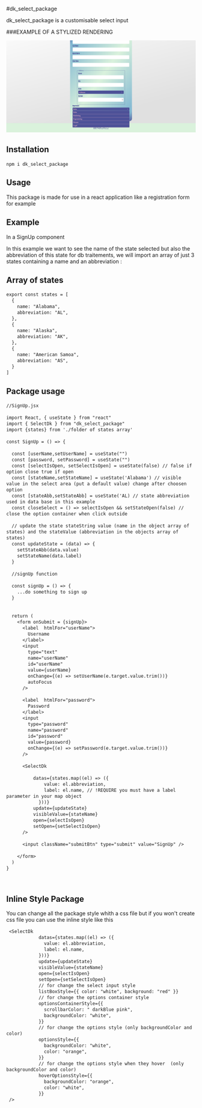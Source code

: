 #dk_select_package

dk_select_package is a customisable select input

###EXAMPLE OF A STYLIZED RENDERING

![Select](./src/assets/img/select.png "select")

## Installation

`npm i dk_select_package`



## Usage

This package is made for use in a react application like a registration form for example

## Example

In a SignUp component 

In this example we want to see the name of the state selected but also the abbreviation of this state for db traitements, we will import an array of just 3 states containing a name and an abbreviation :


## Array of states
```
export const states = [
  {
    name: "Alabama",
    abbreviation: "AL",
  },
  {
    name: "Alaska",
    abbreviation: "AK",
  },
  {
    name: "American Samoa",
    abbreviation: "AS",
  }
]
```

## Package usage
```
//SignUp.jsx

import React, { useState } from "react"
import { SelectDk } from "dk_select_package" 
import {states} from './folder of states array'

const SignUp = () => {

  const [userName,setUserName] = useState("")
  const [password, setPassword] = useState("")
  const [selectIsOpen, setSelectIsOpen] = useState(false) // false if option close true if open
  const [stateName,setStateName] = useState('Alabama') // visible value in the select area (put a default value) change after choosen option
  const [stateAbb,setStateAbb] = useState('AL) // state abbreviation used in data base in this example
  const closeSelect = () => selectIsOpen && setStateOpen(false) // close the option container when click outside 

  // update the state stateString value (name in the object array of states) and the stateValue (abbreviation in the objects array of states)
  const updateState = (data) => {
    setStateAbb(data.value)
    setStateName(data.label)
  }

  //signUp function

  const signUp = () => {
    ...do something to sign up 
  }
   

  return (
    <form onSubmit = {signUp}>
      <label  htmlFor="userName">
        Username
      </label>
      <input
        type="text"
        name="userName"
        id="userName"
        value={userName}          
        onChange={(e) => setUserName(e.target.value.trim())}
        autoFocus
      />

      <label  htmlFor="password">
        Password
      </label>
      <input
        type="password"
        name="password"
        id="password"
        value={password}
        onChange={(e) => setPassword(e.target.value.trim())}
      />

      <SelectDk
         
          datas={states.map((el) => ({
              value: el.abbreviation,
              label: el.name, // !REQUIRE you must have a label parameter in your map object
            }))}
          update={updateState}
          visibleValue={stateName}
          open={selectIsOpen}
          setOpen={setSelectIsOpen}
      />

      <input className="submitBtn" type="submit" value="SignUp" />
    
    </form>
  )
}



```

## Inline Style Package

You can change all the package style whith a css file but if you won't create css file you can use the inline style like this 

```
 <SelectDk
            datas={states.map((el) => ({
              value: el.abbreviation,
              label: el.name,
            }))}
            update={updateState}
            visibleValue={stateName}
            open={selectIsOpen}
            setOpen={setSelectIsOpen}
            // for change the select input style
            listBoxStyle={{ color: "white", background: "red" }} 
            // for change the options container style
            optionsContainerStyle={{
              scrollbarColor: " darkBlue pink",
              backgroundColor: "white",
            }}
            // for change the options style (only backgroundColor and color)
            optionsStyle={{
              backgroundColor: "white",
              color: "orange",
            }}
            // for change the options style when they hover  (only backgroundColor and color)
            hoverOptionsStyle={{
              backgroundColor: "orange",
              color: "white",
            }}
 />
```
